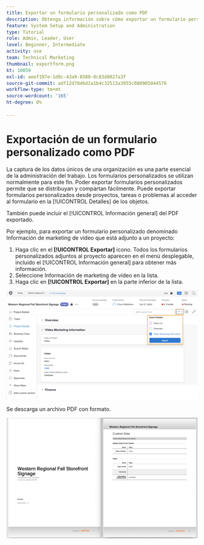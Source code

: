 ```yaml
---
title: Exportar un formulario personalizado como PDF
description: Obtenga información sobre cómo exportar un formulario personalizado como PDF para compartir fácilmente la información con otros usuarios.
feature: System Setup and Administration
type: Tutorial
role: Admin, Leader, User
level: Beginner, Intermediate
activity: use
team: Technical Marketing
thumbnail: exportform.png
kt: 10059
exl-id: aeef197e-1d8c-43a9-8580-0c83d8027a3f
source-git-commit: adf12d7846d2a1b4c32513a3955c080905044576
workflow-type: tm+mt
source-wordcount: '165'
ht-degree: 0%

---
```


# Exportación de un formulario personalizado como PDF

La captura de los datos únicos de una organización es una parte esencial de la administración del trabajo. Los formularios personalizados se utilizan normalmente para este fin. Poder exportar formularios personalizados permite que se distribuyan y compartan fácilmente. Puede exportar formularios personalizados desde proyectos, tareas o problemas al acceder al formulario en la [!UICONTROL Detalles] de los objetos.

También puede incluir el [!UICONTROL Información general] del PDF exportado.

Por ejemplo, para exportar un formulario personalizado denominado Información de marketing de vídeo que está adjunto a un proyecto:

1. Haga clic en el **[!UICONTROL Exportar]** icono. Todos los formularios personalizados adjuntos al proyecto aparecen en el menú desplegable, incluido el [!UICONTROL Información general] para obtener más información.
1. Seleccione Información de marketing de vídeo en la lista.
1. Haga clic en **[!UICONTROL Exportar]** en la parte inferior de la lista.

![Opciones de exportación de formulario personalizadas](assets/custom-forms-export-1.png)

Se descarga un archivo PDF con formato.

![Ejemplo de formulario personalizado exportado](assets/custom-forms-export-2.png)

